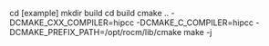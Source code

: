 cd [example]
mkdir build
cd build
cmake .. -DCMAKE_CXX_COMPILER=hipcc -DCMAKE_C_COMPILER=hipcc -DCMAKE_PREFIX_PATH=/opt/rocm/lib/cmake
make -j
